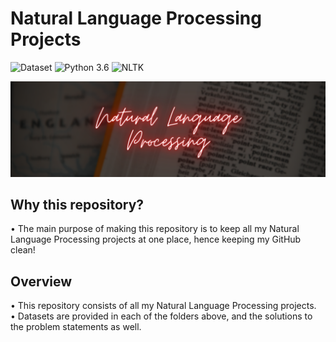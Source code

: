# Natural Language Processing Projects
![Dataset](https://img.shields.io/badge/Dataset-Kaggle-blue.svg) ![Python 3.6](https://img.shields.io/badge/Python-3.6-brightgreen.svg) ![NLTK](https://img.shields.io/badge/Library-nltk-orange.svg)

![NLP](readme-resources/nlp-banner.png)

## Why this repository?
• The main purpose of making this repository is to keep all my Natural Language Processing projects at one place, hence keeping my GitHub clean!<br/>

## Overview
• This repository consists of all my Natural Language Processing projects.<br/>
• Datasets are provided in each of the folders above, and the solutions to the problem statements as well.

